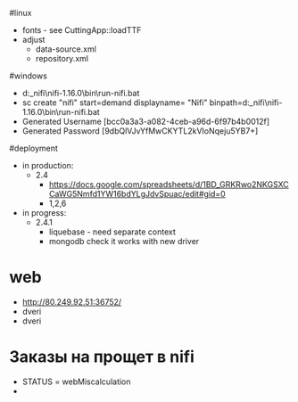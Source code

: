 #linux
* fonts - see CuttingApp::loadTTF
* adjust
  * data-source.xml
  * repository.xml

#windows
* d:\_nifi\nifi-1.16.0\bin\run-nifi.bat
* sc create "nifi" start=demand displayname= "Nifi" binpath=d:\_nifi\nifi-1.16.0\bin\run-nifi.bat
* Generated Username [bcc0a3a3-a082-4ceb-a96d-6f97b4b0012f]
*  Generated Password [9dbQlVJvYfMwCKYTL2kVIoNqeju5YB7+]


#deployment
* in production: 
  * 2.4
    * https://docs.google.com/spreadsheets/d/1BD_GRKRwo2NKGSXCCaWG5Nmfd1YW16bdYLgJdvSpuac/edit#gid=0
    * 1,2,6
* in progress:
  * 2.4.1
    * liquebase - need separate context
    * mongodb check it works with new driver

# web 
* http://80.249.92.51:36752/
* dveri
* dveri

# Заказы на прощет в nifi
* STATUS = webMiscalculation
* 